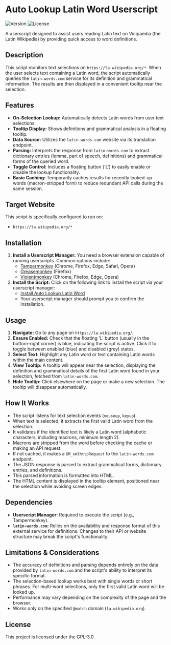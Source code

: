 # Auto Lookup Latin Word Userscript

![Version](https://img.shields.io/badge/version-0.4.0-blue)
![License](https://img.shields.io/badge/license-GPL--3.0-blue)

A userscript designed to assist users reading Latin text on Vicipaedia (the Latin Wikipedia) by providing quick access to word definitions.

## Description

This script monitors text selections on `https://la.wikipedia.org/*`. When the user selects text containing a Latin word, the script automatically queries the `latin-words.com` service for its definition and grammatical information. The results are then displayed in a convenient tooltip near the selection.

## Features

* **On-Selection Lookup:** Automatically detects Latin words from user text selections.
* **Tooltip Display:** Shows definitions and grammatical analysis in a floating tooltip.
* **Data Source:** Utilizes the `latin-words.com` website via its translation endpoint.
* **Parsing:** Interprets the response from `latin-words.com` to extract dictionary entries (lemma, part of speech, definitions) and grammatical forms of the queried word.
* **Toggle Control:** Includes a floating button ('L') to easily enable or disable the lookup functionality.
* **Basic Caching:** Temporarily caches results for recently looked-up words (macron-stripped form) to reduce redundant API calls during the same session.

## Target Website

This script is specifically configured to run on:

* `https://la.wikipedia.org/*`

## Installation

1.  **Install a Userscript Manager:** You need a browser extension capable of running userscripts. Common options include:
    * [Tampermonkey](https://www.tampermonkey.net/) (Chrome, Firefox, Edge, Safari, Opera)
    * [Greasemonkey](https://www.greasespot.net/) (Firefox)
    * [Violentmonkey](https://violentmonkey.github.io/) (Chrome, Firefox, Edge, Opera)
2.  **Install the Script:** Click on the following link to install the script via your userscript manager:
    * [Install Auto Lookup Latin Word](https://raw.githubusercontent.com/InvictusNavarchus/auto-lookup-latin-word/master/auto-lookup-latin-word.user.js)
    * Your userscript manager should prompt you to confirm the installation.

## Usage

1.  **Navigate:** Go to any page on `https://la.wikipedia.org/`.
2.  **Ensure Enabled:** Check that the floating 'L' button (usually in the bottom-right corner) is blue, indicating the script is active. Click it to toggle between enabled (blue) and disabled (grey) states.
3.  **Select Text:** Highlight any Latin word or text containing Latin words within the main content.
4.  **View Tooltip:** A tooltip will appear near the selection, displaying the definition and grammatical details of the first Latin word found in your selection, fetched from `latin-words.com`.
5.  **Hide Tooltip:** Click elsewhere on the page or make a new selection. The tooltip will disappear automatically.

## How It Works

* The script listens for text selection events (`mouseup`, `keyup`).
* When text is selected, it extracts the first valid Latin word from the selection.
* It validates if the identified text is likely a Latin word (alphabetic characters, including macrons, minimum length 2).
* Macrons are stripped from the word before checking the cache or making an API request.
* If not cached, it makes a `GM_xmlhttpRequest` to the `latin-words.com` endpoint.
* The JSON response is parsed to extract grammatical forms, dictionary entries, and definitions.
* This parsed information is formatted into HTML.
* The HTML content is displayed in the tooltip element, positioned near the selection while avoiding screen edges.

## Dependencies

* **Userscript Manager:** Required to execute the script (e.g., Tampermonkey).
* **`latin-words.com`:** Relies on the availability and response format of this external service for definitions. Changes to their API or website structure may break the script's functionality.

## Limitations & Considerations

* The accuracy of definitions and parsing depends entirely on the data provided by `latin-words.com` and the script's ability to interpret its specific format.
* The selection-based lookup works best with single words or short phrases. For multi-word selections, only the first valid Latin word will be looked up.
* Performance may vary depending on the complexity of the page and the browser.
* Works only on the specified `@match` domain (`la.wikipedia.org`).

## License

This project is licensed under the GPL-3.0.